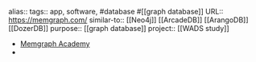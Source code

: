 alias::
tags:: app, software, #database #[[graph database]] 
URL:: https://memgraph.com/
similar-to:: [[Neo4j]] [[ArcadeDB]] [[ArangoDB]] [[DozerDB]] 
purpose:: [[graph database]] 
project:: [[WADS study]]

- [Memgraph Academy](https://memgraph.com/academy)
-